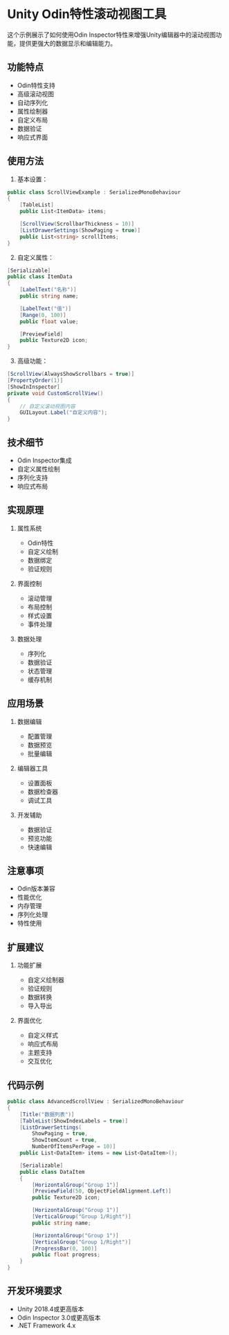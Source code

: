 # Unity Odin特性滚动视图工具

这个示例展示了如何使用Odin Inspector特性来增强Unity编辑器中的滚动视图功能，提供更强大的数据显示和编辑能力。

## 功能特点

- Odin特性支持
- 高级滚动视图
- 自动序列化
- 属性绘制器
- 自定义布局
- 数据验证
- 响应式界面

## 使用方法

1. 基本设置：
```csharp
public class ScrollViewExample : SerializedMonoBehaviour
{
    [TableList]
    public List<ItemData> items;

    [ScrollView(ScrollbarThickness = 10)]
    [ListDrawerSettings(ShowPaging = true)]
    public List<string> scrollItems;
}
```

2. 自定义属性：
```csharp
[Serializable]
public class ItemData
{
    [LabelText("名称")]
    public string name;

    [LabelText("值")]
    [Range(0, 100)]
    public float value;

    [PreviewField]
    public Texture2D icon;
}
```

3. 高级功能：
```csharp
[ScrollView(AlwaysShowScrollbars = true)]
[PropertyOrder(1)]
[ShowInInspector]
private void CustomScrollView()
{
    // 自定义滚动视图内容
    GUILayout.Label("自定义内容");
}
```

## 技术细节

- Odin Inspector集成
- 自定义属性绘制
- 序列化支持
- 响应式布局

## 实现原理

1. 属性系统
   - Odin特性
   - 自定义绘制
   - 数据绑定
   - 验证规则

2. 界面控制
   - 滚动管理
   - 布局控制
   - 样式设置
   - 事件处理

3. 数据处理
   - 序列化
   - 数据验证
   - 状态管理
   - 缓存机制

## 应用场景

1. 数据编辑
   - 配置管理
   - 数据预览
   - 批量编辑
   
2. 编辑器工具
   - 设置面板
   - 数据检查器
   - 调试工具
   
3. 开发辅助
   - 数据验证
   - 预览功能
   - 快速编辑

## 注意事项

- Odin版本兼容
- 性能优化
- 内存管理
- 序列化处理
- 特性使用

## 扩展建议

1. 功能扩展
   - 自定义绘制器
   - 验证规则
   - 数据转换
   - 导入导出

2. 界面优化
   - 自定义样式
   - 响应式布局
   - 主题支持
   - 交互优化

## 代码示例

```csharp
public class AdvancedScrollView : SerializedMonoBehaviour
{
    [Title("数据列表")]
    [TableList(ShowIndexLabels = true)]
    [ListDrawerSettings(
        ShowPaging = true,
        ShowItemCount = true,
        NumberOfItemsPerPage = 10)]
    public List<DataItem> items = new List<DataItem>();

    [Serializable]
    public class DataItem
    {
        [HorizontalGroup("Group 1")]
        [PreviewField(50, ObjectFieldAlignment.Left)]
        public Texture2D icon;

        [HorizontalGroup("Group 1")]
        [VerticalGroup("Group 1/Right")]
        public string name;

        [HorizontalGroup("Group 1")]
        [VerticalGroup("Group 1/Right")]
        [ProgressBar(0, 100)]
        public float progress;
    }
}
```

## 开发环境要求

- Unity 2018.4或更高版本
- Odin Inspector 3.0或更高版本
- .NET Framework 4.x 